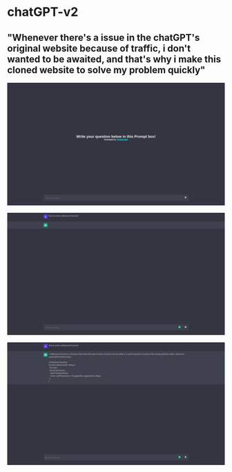 # chatGPT-v2

## "Whenever there's a issue in the chatGPT's original website because of traffic, i don't wanted to be awaited, and that's why i make this cloned website to solve my problem quickly"

![Screen-1](./client/assets/screen1.png "This is the landing screen")

![Screen-2](./client/assets/screen2.png "This is the loading screen for fetching data")

![Screen-3](./client/assets/screen3.png "After data Fetched!")
